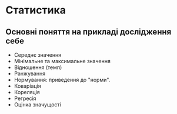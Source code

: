 # Статистика
## Основні поняття на прикладі дослідження себе
* Середнє значення
* Мінімальне та максимальне значення
* Відношення (темп)
* Ранжування
* Нормування: приведення до "норми".
* Коваріація
* Кореляція
* Регресія
* Оцінка значущості